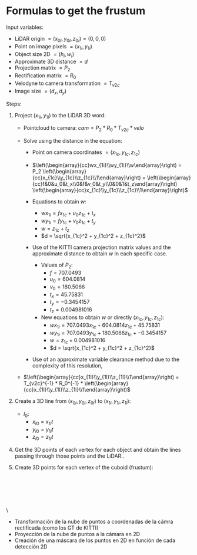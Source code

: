# Formulas to get the frustum

Input variables:

- LiDAR origin $= (x_{0l},y_{0l},z_{0l}) = (0,0,0)$
- Point on image pixels $= (x_{1i},y_{1i})$
- Object size 2D $= (h_i,w_i)$
- Approximate 3D distance $= d$
- Projection matrix $= P_2$
- Rectification matrix $= R_0$
- Velodyne to camera transformation $= T_{v2c}$
- Image size $= (d_x,d_y)$

Steps:

1. Project $(x_{1i},y_{1i})$ to the LiDAR 3D word:

    - Pointcloud to camera: $cam = P_2 * R_0 * T_{v2c} * velo$
    - Solve using the distance in the equation:

        - Point on camera coordinates $= (x_{1c},y_{1c},z_{1c})$

        - $\left(\begin{array}{cc}wx_{1i}\\wy_{1i}\\w\end{array}\right) =
        P_2 \left(\begin{array}{cc}x_{1c}\\y_{1c}\\z_{1c}\\1\end{array}\right) = 
        \left(\begin{array}{cc}f&0&u_0&t_x\\0&f&v_0&t_y\\0&0&1&t_z\end{array}\right)
        \left(\begin{array}{cc}x_{1c}\\y_{1c}\\z_{1c}\\1\end{array}\right)$
        - Equations to obtain $w$:
            - $wx_{1i} = f x_{1c} + u_0 z_{1c} + t_x$
            - $wy_{1i} = f y_{1c} + v_0 z_{1c} + t_y$
            - $w = z_{1c} + t_z$
            - $d = \sqrt{x_{1c}^2 + y_{1c}^2 + z_{1c}^2}$
        - Use of the KITTI camera projection matrix values and the approximate distance to obtain $w$ in each specific case.
            - Values of $P_2$:
                - $f = 707.0493$
                - $u_0 = 604.0814$
                - $v_0 = 180.5066$
                - $t_x = 45.75831$
                - $t_y = -0.3454157$
                - $t_z = 0.004981016$
            - New equations to obtain $w$ or directly $(x_{1c},y_{1c},z_{1c})$:
                - $w x_{1i}=707.0493 x_{1c}+604.0814 z_{1c}+45.75831$
                - $w y_{1i} = 707.0493 y_{1c} + 180.5066 z_{1c} + -0.3454157$
                - $w = z_{1c} + 0.004981016$
                - $d = \sqrt{x_{1c}^2 + y_{1c}^2 + z_{1c}^2}$
        - Use of an approximate variable clearance method due to the complexity of this resolution,


    - $\left(\begin{array}{cc}x_{1l}\\y_{1l}\\z_{1l}\\1\end{array}\right) = 
    T_{v2c}^{-1} * R_0^{-1} * 
    \left(\begin{array}{cc}x_{1l}\\y_{1l}\\z_{1l}\\1\end{array}\right)$

2. Create a 3D line from $(x_{0l},y_{0l},z_{0l})$ to $(x_{1l},y_{1l},z_{1l})$:

    - $l_0$:
        - $x_{l0} = x_{1l}t$
        - $y_{l0} = y_{1l}t$
        - $z_{l0} = z_{1l}t$

<!-- 3. Create perpendicular plane to $l_0$ that passes through $(x_1,y_1,z_1)$:

    - $plane_{p}: x_1(x_{plane}-x_1) + y_1(y_{plane}-y_1) + z_1(z_{plane}-z_1) = 0$ -->

4. Get the 3D points of each vertex for each object and obtain the lines passing through those points and the LiDAR..

5. Create 3D points for each vertex of the cuboid (frustum):

\
\
\
\
\
\

- Transformación de la nube de puntos a coordenadas de la cámra rectificada (como los GT de KITTI)
- Proyección de la nube de puntos a la cámara en 2D
- Creación de una máscara de los puntos en 2D en función de cada detección 2D